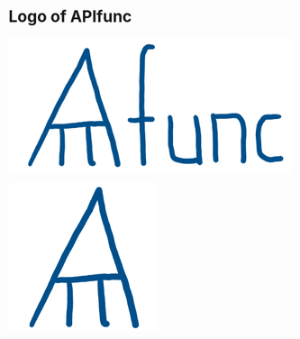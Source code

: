 # Logo of APIfunc


![apifunc-logo.png](apifunc-logo.png)

![apifunc-logo-box.png](apifunc-logo-box.png)
